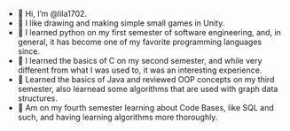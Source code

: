 - 👋 Hi, I’m @lila1702.
- 👀 I like drawing and making simple small games in Unity.
- 🌱 I learned python on my first semester of software engineering, and, in general, it has become one of my favorite programming languages since.
- 🌱 I learned the basics of C on my second semester, and while very different from what I was used to, it was an interesting experience.
- 🌱 Learned the basics of Java and reviewed OOP concepts on my third semester, also learnead some algorithms that are used with graph data structures.
- 🌱 Am on my fourth semester learning about Code Bases, like SQL and such, and having learning algorithms more thoroughly.

<!---
lila1702/lila1702 is a ✨ special ✨ repository because its `README.md` (this file) appears on your GitHub profile.
You can click the Preview link to take a look at your changes.
--->
